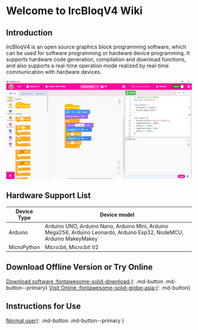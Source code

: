 # Welcome to IrcBloqV4 Wiki

## Introduction

IrcBloqV4 is an open source graphics block programming software, which can be used for software programming or hardware device programming. It supports hardware code generation, compilation and download functions, and also supports a real-time operation mode realized by real-time communication with hardware devices.

<img src="./assets/illustration.png" alt="ircbloqv4"/>

## Hardware Support List

| Device Type | Device model                                                                                                                   |
| ----------- | ------------------------------------------------------------------------------------------------------------------------------ |
| Arduino     | Arduino UNO, Arduino Nano, Arduino Mini, Arduino Mega256, Arduino Leonardo, Arduino Esp32, NodeMCU, Arduino MakeyMakey |
| MicroPython | Micro:bit, Micro:bit V2                                                                                                        |

## Download Offline Version or Try Online

[Download software :fontawesome-solid-download:](download-software.md){: .md-button  .md-button--primary} [Visit Online :fontawesome-solid-globe-asia:](visit-online-version.md){: .md-button}

## Instructions for Use

[Normal user](normal-user/quick-start.md){: .md-button .md-button--primary }

